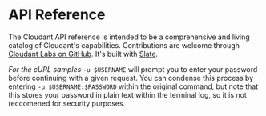 # API Reference

The Cloudant API reference is intended to be a comprehensive and living catalog of Cloudant's capabilities. Contributions are welcome through [Cloudant Labs on GitHub](https://github.com/cloudant-labs/slate). It's built with [Slate](https://github.com/tripit/slate).

*For the cURL samples* `-u $USERNAME` will prompt you to enter your password before continuing with a given request. You can condense this process by entering `-u $USERNAME:$PASSWORD` within the original command, but note that this stores your password in plain text within the terminal log, so it is not reccomened for security purposes.

